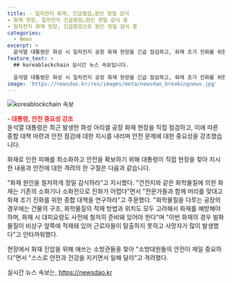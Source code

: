 ```yaml
---
title: - 일차전지 화재, 긴급점검…원인 정밀 감식
- 화재 현장, 일차전지 긴급점검…원인 정밀 감식 중
- 일차전지 화재 현장, 긴급점검으로 원인 정밀 감식 중
categories:
  - News
excerpt: >
  윤석열 대통령은 화성 시 일차전지 공장 화재 현장을 긴급 점검하고, 화재 조기 진화를 위한 종합 대책 연구를 주문하며 소방관들을 격려했다. 대통령은 화재로 사망한 이들에 대한 애도를 표하고, 안전 점검과 재발 방지 대책을 촉구했다. 또한, 정부는 중앙재난안전대책본부를 가동하여 총력 대응에 나섰으며, 화재로 인한 사상자 수 등 상세한 내용이 전해졌다.
feature_text: >
  ## koreablockchain 실시간 뉴스 속보입니다.

  윤석열 대통령은 화성 시 일차전지 공장 화재 현장을 긴급 점검하고, 화재 조기 진화를 위한 종합 대책 연구를 주문하며 소방관들을 격려했다. 대통령은 화재로 사망한 이들에 대한 애도를 표하고, 안전 점검과 재발 방지 대책을 촉구했다. 또한, 정부는 중앙재난안전대책본부를 가동하여 총력 대응에 나섰으며, 화재로 인한 사상자 수 등 상세한 내용이 전해졌다.
image: 'https://newsdao.kr/res/images/meta/newsdao_breakingnews.jpg'
---
```


<p><img src="https://newsdao.kr/res/images/meta/newsdao_breakingnews.jpg" alt="koreablockchain 속보" /></p>

<p><b><span style="color: #ee2323;">- 대통령, 안전 중요성 강조</span></b><br>
윤석열 대통령은 최근 발생한 화성 아리셀 공장 화재 현장을 직접 점검하고, 이에 따른 종합 대책 마련과 안전 점검에 대한 지시를 내리며 안전 문제에 대한 중요성을 강조했습니다.</p>

<p>화재로 인한 피해를 최소화하고 안전을 확보하기 위해 대통령이 직접 현장을 찾아 지시한 내용과 안전에 대한 격려의 한 구절은 다음과 같습니다. </p>

<p>"화재 원인을 철저하게 정밀 감식하라"고 지시했다. "건전지와 같은 화학물질에 의한 화재는 기존의 소화기나 소화전으로 진화가 어렵다"면서 "전문가들과 함께 머리를 맞대고 화재 조기 진화를 위한 종합 대책을 연구하라"고 주문했다. "화학물질을 다루는 공장의 경우에는 건물의 구조, 화학물질의 적재 방법과 위치도 모두 고려해서 화재를 예방해야 하며, 화재 시 대피요령도 사전에 철저히 준비돼 있어야 한다"며 "이번 화재의 경우 발화 물질이 비상구 앞쪽에 적재돼 있어 근로자들이 탈출하지 못하고 사망자가 많이 발생했다"고 안타까워했다.</p>

<p>현장에서 화재 진압을 위해 애쓰는 소방관들을 찾아 "소방대원들의 안전이 제일 중요하다"면서 "스스로 안전과 건강을 지키면서 일해 달라"고 격려했다.</p>
실시간 뉴스 속보는, <a href="https://newsdao.kr" rel="dofollow">https://newsdao.kr</a>


